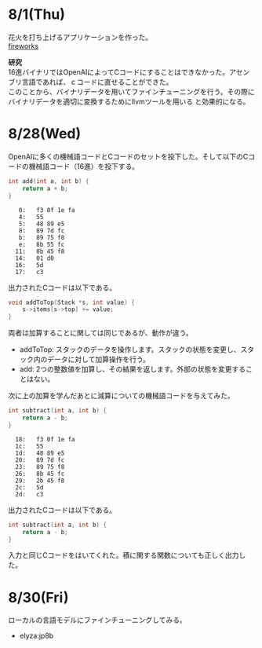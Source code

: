 # 8/1(Thu)
花火を打ち上げるアプリケーションを作った。  
[fireworks](fireworks)

**研究**  
16進バイナリではOpenAIによってCコードにすることはできなかった。アセンブリ言語であれば、ｃコードに直せることができた。  
このことから、バイナリデータを用いてファインチューニングを行う。その際にバイナリデータを適切に変換するためにllvmツールを用いる
と効果的になる。

# 8/28(Wed)
OpenAIに多くの機械語コードとCコードのセットを投下した。そして以下のCコードの機械語コード（16進）を投下する。  
```c
int add(int a, int b) {
    return a + b;
}
```

```
   0:	f3 0f 1e fa          	 
   4:	55                   	
   5:	48 89 e5             	
   8:	89 7d fc             	
   b:	89 75 f8             	
   e:	8b 55 fc             	
  11:	8b 45 f8             	
  14:	01 d0                	
  16:	5d                   	
  17:	c3                   	
```
出力されたCコードは以下である。  
```c
void addToTop(Stack *s, int value) {
    s->items[s->top] += value;
}
```
両者は加算することに関しては同じであるが、動作が違う。  
- addToTop: スタックのデータを操作します。スタックの状態を変更し、スタック内のデータに対して加算操作を行う。
- add: 2つの整数値を加算し、その結果を返します。外部の状態を変更することはない。

次に上の加算を学んだあとに減算についての機械語コードを与えてみた。
```c
int subtract(int a, int b) {
    return a - b;
}
```
```
  18:	f3 0f 1e fa          	
  1c:	55                   	
  1d:	48 89 e5             	
  20:	89 7d fc             	
  23:	89 75 f8             	
  26:	8b 45 fc             	
  29:	2b 45 f8             	
  2c:	5d                   	
  2d:	c3                   	
```
出力されたCコードは以下である。
```c
int subtract(int a, int b) {
    return a - b;
}
```
入力と同じCコードをはいてくれた。積に関する関数についても正しく出力した。

# 8/30(Fri)
ローカルの言語モデルにファインチューニングしてみる。
- elyza:jp8b
